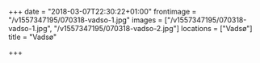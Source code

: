 +++
date = "2018-03-07T22:30:22+01:00"
frontimage = "/v1557347195/070318-vadso-1.jpg"
images = ["/v1557347195/070318-vadso-1.jpg", "/v1557347195/070318-vadso-2.jpg"]
locations =  ["Vadsø"]
title = "Vadsø"
 
+++
